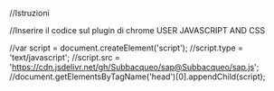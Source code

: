 //Istruzioni

//Inserire il codice sul plugin di chrome USER JAVASCRIPT AND CSS

//var script = document.createElement('script');
//script.type = 'text/javascript';
//script.src = 'https://cdn.jsdelivr.net/gh/Subbacqueo/sap@Subbacqueo/sap.js';
//document.getElementsByTagName('head')[0].appendChild(script);
